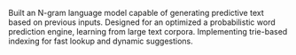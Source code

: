 Built an N-gram language model capable of generating predictive text based on previous inputs.
Designed for an optimized a probabilistic word prediction engine, learning from large text corpora.
Implementing trie-based indexing for fast lookup and dynamic suggestions.
